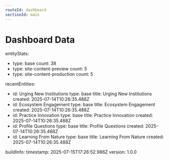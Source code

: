```yaml
---
routeId: dashboard
sectionId: main
---
```

# Dashboard Data

entityStats:

- type: base
  count: 38
- type: site-content-preview
  count: 5
- type: site-content-production
  count: 5

recentEntities:

- id: Urging New Institutions
  type: base
  title: Urging New Institutions
  created: 2025-07-14T10:26:35.488Z
- id: Ecosystem Engagement
  type: base
  title: Ecosystem Engagement
  created: 2025-07-14T10:26:35.488Z
- id: Practice Innovation
  type: base
  title: Practice Innovation
  created: 2025-07-14T10:26:35.488Z
- id: Profile Questions
  type: base
  title: Profile Questions
  created: 2025-07-14T10:26:35.488Z
- id: Learning From Nature
  type: base
  title: Learning From Nature
  created: 2025-07-14T10:26:35.488Z

buildInfo:
timestamp: 2025-07-15T17:26:52.986Z
version: 1.0.0
